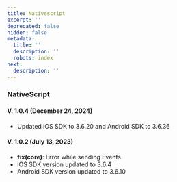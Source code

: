 ```yaml
---
title: Nativescript
excerpt: ''
deprecated: false
hidden: false
metadata:
  title: ''
  description: ''
  robots: index
next:
  description: ''
---
```

### NativeScript

#### V. 1.0.4 (December 24, 2024)

* Updated iOS SDK to 3.6.20 and Android SDK to 3.6.36

#### V. 1.0.2 (July 13, 2023)

* **fix(core)**: Error while sending Events
* iOS SDK version updated to 3.6.4
* Android SDK version updated to 3.6.10
